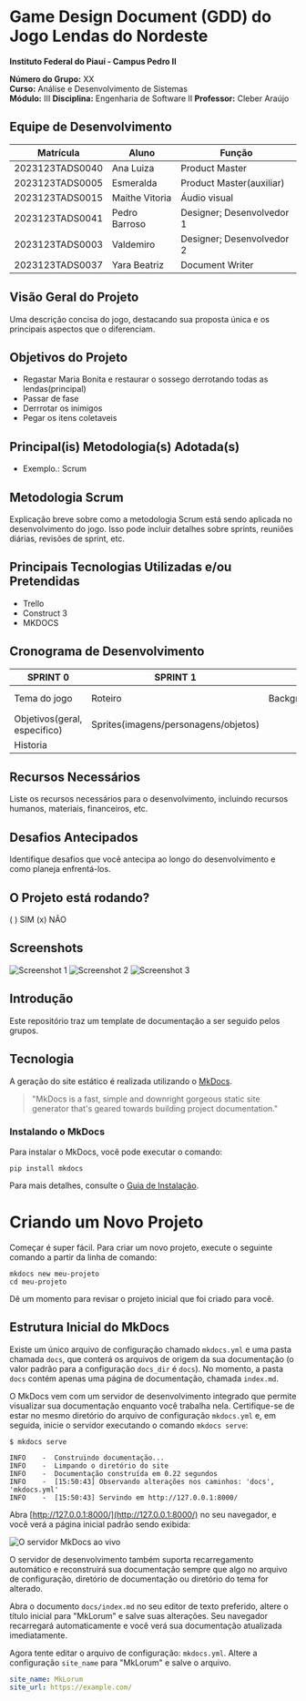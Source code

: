 # Game Design Document (GDD) do Jogo Lendas do Nordeste

**Instituto Federal do Piauí - Campus Pedro II**

**Número do Grupo:** XX  
**Curso:** Análise e Desenvolvimento de Sistemas  
**Módulo:** III
**Disciplina:** Engenharia de Software II 
**Professor:** Cleber Araújo  

## Equipe de Desenvolvimento

| Matrícula       | Aluno             | Função                   | 
|-----------------|-------------------|--------------------------|
| 2023123TADS0040 | Ana Luiza         | Product Master           |
| 2023123TADS0005 | Esmeralda         | Product Master(auxiliar) |
| 2023123TADS0015 | Maithe Vitoria    | Áudio visual             |
| 2023123TADS0041 | Pedro Barroso     | Designer; Desenvolvedor 1|
| 2023123TADS0003 | Valdemiro         | Designer; Desenvolvedor 2|
| 2023123TADS0037 | Yara Beatriz      | Document Writer          |

## Visão Geral do Projeto
Uma descrição concisa do jogo, destacando sua proposta única e os principais aspectos que o diferenciam.

## Objetivos do Projeto
- Regastar Maria Bonita e restaurar o sossego derrotando todas as lendas(principal)
- Passar de fase
- Derrrotar os inimigos
- Pegar os itens coletaveis

## Principal(is) Metodologia(s) Adotada(s)
- Exemplo.: Scrum

## Metodologia Scrum
Explicação breve sobre como a metodologia Scrum está sendo aplicada no desenvolvimento do jogo. Isso pode incluir detalhes sobre sprints, reuniões diárias, revisões de sprint, etc.

## Principais Tecnologias Utilizadas e/ou Pretendidas
- Trello
- Construct 3
- MKDOCS

## Cronograma de Desenvolvimento
|**SPRINT 0**                | **SPRINT 1**                       | **SPRINT 2**             | **SPRINT 3**       | **SPRINT 4**       | **ENTREGA**                     |
|----------------------------|------------------------------------|--------------------------|--------------------|--------------------|---------------------------------|
|Tema do jogo                |Roteiro                             |Backgrounds(imagens/tiles)|Implementação part.1|Implementação part.2|Descrições/demostração           |
|Objetivos(geral, especifico)|Sprites(imagens/personagens/objetos)|                          |                    |                    |Criterios(documentação/feedbacks)|
|Historia                    |                                    |                          |                    |                    |Lancamento no III Opala Tec      |

## Recursos Necessários
Liste os recursos necessários para o desenvolvimento, incluindo recursos humanos, materiais, financeiros, etc.

## Desafios Antecipados
Identifique desafios que você antecipa ao longo do desenvolvimento e como planeja enfrentá-los.

## O Projeto está rodando?
( ) SIM (x) NÃO

## Screenshots
![Screenshot 1](URL_da_Imagem_1)
![Screenshot 2](URL_da_Imagem_2)
![Screenshot 3](URL_da_Imagem_3)


## Introdução

Este repositório traz um template de documentação a ser seguido pelos grupos.

## Tecnologia

A geração do site estático é realizada utilizando o [MkDocs](https://www.mkdocs.org/).

> "MkDocs is a fast, simple and downright gorgeous static site generator that's geared towards building project documentation."

### Instalando o MkDocs

Para instalar o MkDocs, você pode executar o comando:

```shell
pip install mkdocs
```

Para mais detalhes, consulte o [Guia de Instalação](#).

# Criando um Novo Projeto

Começar é super fácil. Para criar um novo projeto, execute o seguinte comando a partir da linha de comando:

```shell
mkdocs new meu-projeto
cd meu-projeto
```

Dê um momento para revisar o projeto inicial que foi criado para você.

## Estrutura Inicial do MkDocs

Existe um único arquivo de configuração chamado `mkdocs.yml` e uma pasta chamada `docs`, que conterá os arquivos de origem da sua documentação (o valor padrão para a configuração `docs_dir` é `docs`). No momento, a pasta `docs` contém apenas uma página de documentação, chamada `index.md`.

O MkDocs vem com um servidor de desenvolvimento integrado que permite visualizar sua documentação enquanto você trabalha nela. Certifique-se de estar no mesmo diretório do arquivo de configuração `mkdocs.yml` e, em seguida, inicie o servidor executando o comando `mkdocs serve`:

```shell
$ mkdocs serve
```

```shell
INFO    -  Construindo documentação...
INFO    -  Limpando o diretório do site
INFO    -  Documentação construída em 0.22 segundos
INFO    -  [15:50:43] Observando alterações nos caminhos: 'docs', 'mkdocs.yml'
INFO    -  [15:50:43] Servindo em http://127.0.0.1:8000/
```

Abra [http://127.0.0.1:8000/](http://127.0.0.1:8000/) no seu navegador, e você verá a página inicial padrão sendo exibida:

![O servidor MkDocs ao vivo](http://127.0.0.1:8000/)

O servidor de desenvolvimento também suporta recarregamento automático e reconstruirá sua documentação sempre que algo no arquivo de configuração, diretório de documentação ou diretório do tema for alterado.

Abra o documento `docs/index.md` no seu editor de texto preferido, altere o título inicial para "MkLorum" e salve suas alterações. Seu navegador recarregará automaticamente e você verá sua documentação atualizada imediatamente.

Agora tente editar o arquivo de configuração: `mkdocs.yml`. Altere a configuração `site_name` para "MkLorum" e salve o arquivo.

```yaml
site_name: MkLorum
site_url: https://example.com/
```
